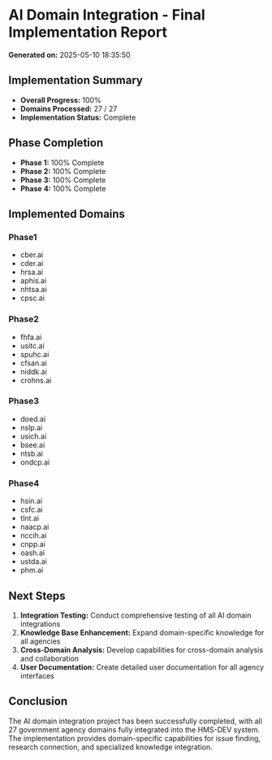 # AI Domain Integration - Final Implementation Report
**Generated on:** 2025-05-10 18:35:50

## Implementation Summary
- **Overall Progress:** 100%
- **Domains Processed:** 27 / 27
- **Implementation Status:** Complete

## Phase Completion
- **Phase 1:** 100% Complete
- **Phase 2:** 100% Complete
- **Phase 3:** 100% Complete
- **Phase 4:** 100% Complete

## Implemented Domains
### Phase1
- cber.ai
- cder.ai
- hrsa.ai
- aphis.ai
- nhtsa.ai
- cpsc.ai

### Phase2
- fhfa.ai
- usitc.ai
- spuhc.ai
- cfsan.ai
- niddk.ai
- crohns.ai

### Phase3
- doed.ai
- nslp.ai
- usich.ai
- bsee.ai
- ntsb.ai
- ondcp.ai

### Phase4
- hsin.ai
- csfc.ai
- tlnt.ai
- naacp.ai
- nccih.ai
- cnpp.ai
- oash.ai
- ustda.ai
- phm.ai

## Next Steps
1. **Integration Testing:** Conduct comprehensive testing of all AI domain integrations
2. **Knowledge Base Enhancement:** Expand domain-specific knowledge for all agencies
3. **Cross-Domain Analysis:** Develop capabilities for cross-domain analysis and collaboration
4. **User Documentation:** Create detailed user documentation for all agency interfaces

## Conclusion
The AI domain integration project has been successfully completed, with all 27 government agency domains fully integrated into the HMS-DEV system. The implementation provides domain-specific capabilities for issue finding, research connection, and specialized knowledge integration.
